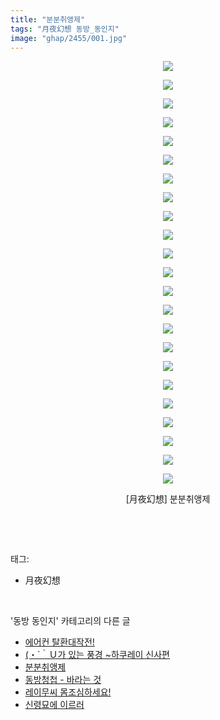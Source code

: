 ```yaml
---
title: "분분취앵제"
tags: "月夜幻想 동방_동인지"
image: "ghap/2455/001.jpg"
---
```

<div class="article">
<p style="text-align: center; clear: none; float: none;"><img src="{{ site.nasurl }}/ghap/2455/001.jpg"/></p>
<p style="text-align: center; clear: none; float: none;"><img src="{{ site.nasurl }}/ghap/2455/002.jpg"/></p>
<p style="text-align: center; clear: none; float: none;"><img src="{{ site.nasurl }}/ghap/2455/003.jpg"/></p>
<p style="text-align: center; clear: none; float: none;"><img src="{{ site.nasurl }}/ghap/2455/004.jpg"/></p>
<p style="text-align: center; clear: none; float: none;"><img src="{{ site.nasurl }}/ghap/2455/005.jpg"/></p>
<p style="text-align: center; clear: none; float: none;"><img src="{{ site.nasurl }}/ghap/2455/006.jpg"/></p>
<p style="text-align: center; clear: none; float: none;"><img src="{{ site.nasurl }}/ghap/2455/007.jpg"/></p>
<p style="text-align: center; clear: none; float: none;"><img src="{{ site.nasurl }}/ghap/2455/008.jpg"/></p>
<p style="text-align: center; clear: none; float: none;"><img src="{{ site.nasurl }}/ghap/2455/009.jpg"/></p>
<p style="text-align: center; clear: none; float: none;"><img src="{{ site.nasurl }}/ghap/2455/010.jpg"/></p>
<p style="text-align: center; clear: none; float: none;"><img src="{{ site.nasurl }}/ghap/2455/011.jpg"/></p>
<p style="text-align: center; clear: none; float: none;"><img src="{{ site.nasurl }}/ghap/2455/012.jpg"/></p>
<p style="text-align: center; clear: none; float: none;"><img src="{{ site.nasurl }}/ghap/2455/013.jpg"/></p>
<p style="text-align: center; clear: none; float: none;"><img src="{{ site.nasurl }}/ghap/2455/014.jpg"/></p>
<p style="text-align: center; clear: none; float: none;"><img src="{{ site.nasurl }}/ghap/2455/015.jpg"/></p>
<p style="text-align: center; clear: none; float: none;"><img src="{{ site.nasurl }}/ghap/2455/016.jpg"/></p>
<p style="text-align: center; clear: none; float: none;"><img src="{{ site.nasurl }}/ghap/2455/017.jpg"/></p>
<p style="text-align: center; clear: none; float: none;"><img src="{{ site.nasurl }}/ghap/2455/018.jpg"/></p>
<p style="text-align: center; clear: none; float: none;"><img src="{{ site.nasurl }}/ghap/2455/019.jpg"/></p>
<p style="text-align: center; clear: none; float: none;"><img src="{{ site.nasurl }}/ghap/2455/020.jpg"/></p>
<p style="text-align: center; clear: none; float: none;"><img src="{{ site.nasurl }}/ghap/2455/021.jpg"/></p>
<p style="text-align: center; clear: none; float: none;"><img src="{{ site.nasurl }}/ghap/2455/022.jpg"/></p>
<p style="text-align: center; clear: none; float: none;"><img src="{{ site.nasurl }}/ghap/2455/023.jpg"/></p>
<p style="text-align: center; clear: none; float: none;">[月夜幻想] 분분취앵제</p>
<p><br/></p>
</div><br/>
<div class="tagTrail">
<p>태그: </p>
<ul>
<li>月夜幻想</li>
</ul>
</div><br/>
<div class="another">
<p>'동방 동인지' 카테고리의 다른 글</p>
<ul>
<li><a href="/2016-10-05-ghap_2457">에어컨 탈환대작전!</a></li>
<li><a href="/2016-10-05-ghap_2456">(・´｀Ｕ가 있는 풍경 ~하쿠레이 신사편</a></li>
<li><a href="/2016-10-05-ghap_2455">분분취앵제</a></li>
<li><a href="/2016-10-05-ghap_2454">동방청첩 - 바라는 것</a></li>
<li><a href="/2016-10-05-ghap_2453">레이무씨 몸조심하세요!</a></li>
<li><a href="/2016-10-05-ghap_2452">신령묘에 이르러</a></li>
</ul>
</div><br/>
<div class="cb_module cb_fluid">
<div class="cb_wrt cb_profile">
</div><!-- commentList close -->
</div><br/>
